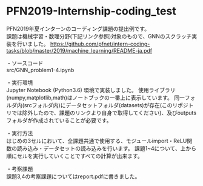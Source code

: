 # PFN2019-Internship-coding_test
PFN2019年夏インターンのコーディング課題の提出例です。<br>
課題は機械学習・数理分野(下記リンク参照)対象のもので、GNNのスクラッチ実装を行いました。
https://github.com/pfnet/intern-coding-tasks/blob/master/2019/machine_learning/README-ja.pdf <br>

・ソースコード<br>
src/GNN_problem1-4.ipynb

・実行環境<br>
Jupyter Notebook (Python3.6) 環境で実装しました。
使用ライブラリ(numpy,matplotlib,math)はノートブックの一番上に表示しています。
同一フォルダ内(srcフォルダ内)にデータセットフォルダ(datasets)が存在(このリポジトリでは除外したので、課題のリンクより自身で取得してください)、及びoutputsフォルダが作成されていることが必要です。

・実行方法<br>
はじめの3セルにおいて、全課題共通で使用する、モジュールimport・ReLU関数の読み込み・データセットの読み込みを行います。
課題1~4について、上から順にセルを実行していくことですべての計算が出来ます。

・考察課題<br>
課題3,4の考察課題についてはreport.pdfに書きました。
